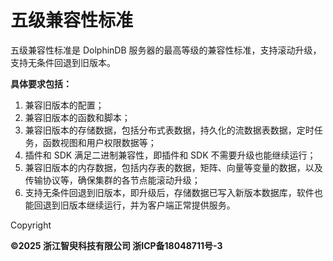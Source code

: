 # 五级兼容性标准

五级兼容性标准是 DolphinDB 服务器的最高等级的兼容性标准，支持滚动升级，支持无条件回退到旧版本。

**具体要求包括：**

1. 兼容旧版本的配置；
2. 兼容旧版本的函数和脚本；
3. 兼容旧版本的存储数据，包括分布式表数据，持久化的流数据表数据，定时任务，函数视图和用户权限数据等；
4. 插件和 SDK 满足二进制兼容性，即插件和 SDK 不需要升级也能继续运行；
5. 兼容旧版本的内存数据，包括内存表的数据，矩阵、向量等变量的数据，以及传输协议等，确保集群的各节点能滚动升级；
6. 支持无条件回退到旧版本，即升级后，存储数据已写入新版本数据库，软件也能回退到旧版本继续运行，并为客户端正常提供服务。

Copyright

**©2025 浙江智臾科技有限公司 浙ICP备18048711号-3**
